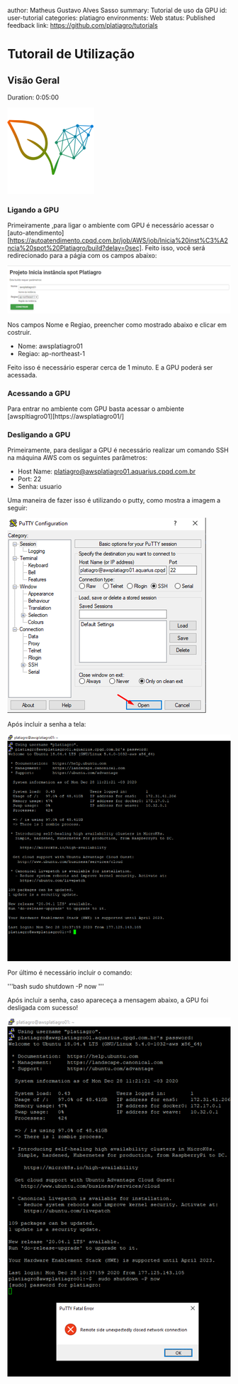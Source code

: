 author: Matheus Gustavo Alves Sasso
summary: Tutorial de uso da GPU
id: user-tutorial
categories: platiagro
environments: Web
status: Published
feedback link: https://github.com/platiagro/tutorials

# Tutorail de Utilização

## Visão Geral
Duration: 0:05:00

![Logotipo da PlatIAgro: possui o desenho de duas folhas verdes, uma delas é formada por linhas e pontos, como um gráfico estatístico](img/logo.png)


### Ligando a GPU
Primeiramente ,para ligar o ambiente com GPU é necessário acessar o [auto-atendimento][https://autoatendimento.cpqd.com.br/job/AWS/job/Inicia%20inst%C3%A2ncia%20spot%20Platiagro/build?delay=0sec]. Feito isso, você será redirecionado para a págia com os campos abaixo:

![Campos para construção dos parâmetros da GPU](img/screenshot_costrucao_gpu.png)


Nos campos Nome e Regiao, preencher como mostrado abaixo e clicar em costruir.
*   Nome: awsplatiagro01
*   Regiao: ap-northeast-1


Feito isso é necessário esperar cerca de 1 minuto. E a GPU poderá ser acessada.

### Acessando a GPU

Para entrar no ambiente com GPU basta acessar o ambiente [awspltiagro01][https://awsplatiagro01/]


### Desligando a GPU

Primeiramente, para desligar a GPU é necessário realizar um comando SSH na máquina AWS com os seguintes parâmetros:

*   Host Name: platiagro@awsplatiagro01.aquarius.cpqd.com.br
*   Port: 22
*   Senha: usuario

Uma maneira de fazer isso é utilizando o putty, como mostra a imagem a seguir:

![Putty](img/screenshot_putty.png)


Após incluir a senha a tela:

![Putty_senha](img/putty_terminal_senha.png)


Por último é necessário incluir o comando:

'''bash
sudo shutdown -P now
'''


Após incluir a senha, caso apareceça a mensagem abaixo, a GPU foi desligada com sucesso!

![msg_desligar](img/msg_desligar.png)





